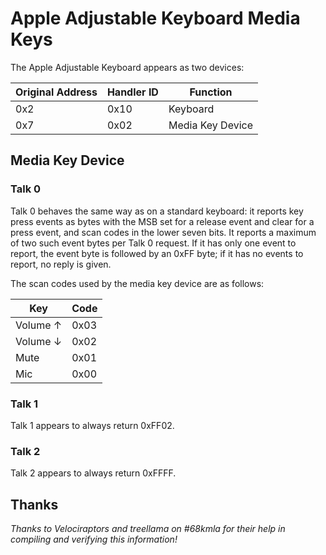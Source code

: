 # Apple Adjustable Keyboard Media Keys

The Apple Adjustable Keyboard appears as two devices:

| Original Address | Handler ID | Function         |
| ---------------- | ---------- | ---------------- |
| 0x2              | 0x10       | Keyboard         |
| 0x7              | 0x02       | Media Key Device |

## Media Key Device

### Talk 0

Talk 0 behaves the same way as on a standard keyboard: it reports key press events as bytes with the MSB set for a release event and clear for a press event, and scan codes in the lower seven bits.  It reports a maximum of two such event bytes per Talk 0 request.  If it has only one event to report, the event byte is followed by an 0xFF byte; if it has no events to report, no reply is given.

The scan codes used by the media key device are as follows:

| Key      | Code |
| -------- | ---- |
| Volume ↑ | 0x03 |
| Volume ↓ | 0x02 |
| Mute     | 0x01 |
| Mic      | 0x00 |

### Talk 1

Talk 1 appears to always return 0xFF02.

### Talk 2

Talk 2 appears to always return 0xFFFF.

## Thanks

*Thanks to Velociraptors and treellama on #68kmla for their help in compiling and verifying this information!*
